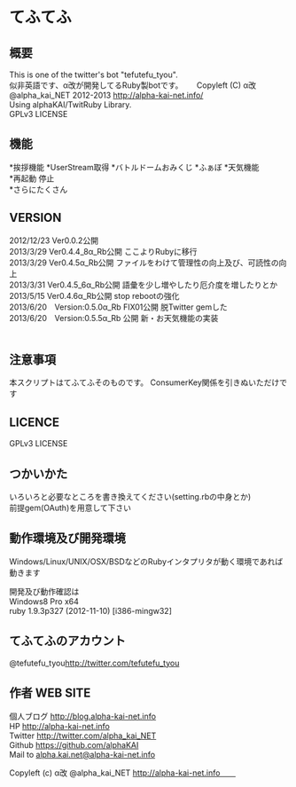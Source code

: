 てふてふ
==================
  
  
概要
------------------
This is one of the twitter's bot "tefutefu_tyou".  
似非英語です、α改が開発してるRuby製botです。　　
Copyleft (C) α改 @alpha_kai_NET 2012-2013 http://alpha-kai-net.info/  
Using alphaKAI/TwitRuby Library.  
GPLv3 LICENSE  
  
  
機能
-----------------
*挨拶機能
*UserStream取得
*バトルドームおみくじ
*ふぁぼ
*天気機能  
*再起動 停止  
*さらにたくさん  
  
  
VERSION
-----------------
2012/12/23 Ver0.0.2公開  
2013/3/29 Ver0.4.4_8α_Rb公開 ここよりRubyに移行  
2013/3/29 Ver0.4.5α_Rb公開 ファイルをわけて管理性の向上及び、可読性の向上  
2013/3/31 Ver0.4.5_6α_Rb公開 語彙を少し増やしたり厄介度を増したりとか
2013/5/15 Ver0.4.6α_Rb公開 stop rebootの強化  
2013/6/20　Version:0.5.0α_Rb FIX01公開 脱Twitter gemした  
2013/6/20　Version:0.5.5α_Rb 公開 新・お天気機能の実装  
　　
  
注意事項
-----------------
本スクリプトはてふてふそのものです。
ConsumerKey関係を引きぬいただけです  
  
  
LICENCE
-----------------
GPLv3 LICENSE  
  
  
つかいかた
-------------------
いろいろと必要なところを書き換えてください(setting.rbの中身とか)  
前提gem(OAuth)を用意して下さい  
  
  
動作環境及び開発環境
--------------------
Windows/Linux/UNIX/OSX/BSDなどのRubyインタプリタが動く環境であれば動きます  
  
開発及び動作確認は  
Windows8 Pro x64  
ruby 1.9.3p327 (2012-11-10) [i386-mingw32]  

  
てふてふのアカウント
--------------------
@tefutefu_tyou<http://twitter.com/tefutefu_tyou>  
  
  
作者 WEB SITE
-------------------
個人ブログ <http://blog.alpha-kai-net.info>  
HP <http://alpha-kai-net.info>  
Twitter <http://twitter.com/alpha_kai_NET>  
Github <https://github.com/alphaKAI>  
Mail to <alpha.kai.net@alpha-kai-net.info>
  
  
Copyleft (c) α改 @alpha_kai_NET http://alpha-kai-net.info　　